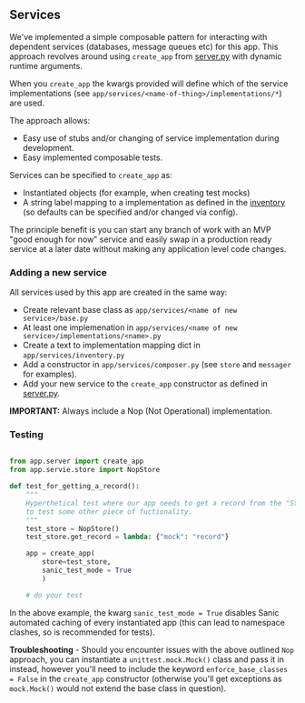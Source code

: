 
## Services

We've implemented a simple composable pattern for interacting with dependent services (databases, message queues etc) for this app. This approach revolves around using `create_app` from [server.py](https://github.com/GSS-Cogs/linked-data-repository/tree/app/server.py) with dynamic runtime arguments.

When you `create_app` the kwargs provided will define which of the service implementations (see `app/services/<name-of-thing>/implementations/*`) are used.

The approach allows:

* Easy use of stubs and/or changing of service implementation during development.
* Easy implemented composable tests.

Services can be specified to `create_app` as:
* Instantiated objects (for example, when creating test mocks)
* A string label mapping to a implementation as defined in the [inventory](https://github.com/GSS-Cogs/linked-data-repository/tree/app/services/inventory.py) (so defaults can be specified and/or changed via config).

The principle benefit is you can start any branch of work with an MVP "good enough for now" service and easily swap in a production ready service at a later date without making any application level code changes. 

### Adding a new service

All services used by this app are created in the same way:

* Create relevant base class as `app/services/<name of new service>/base.py`
* At least one implemenation in `app/services/<name of new service>/implementations/<name>.py`
* Create a text to implementation mapping dict in `app/services/inventory.py`
* Add a constructor in `app/services/composer.py` (see `store` and `messager` for examples).
* Add your new service to the `create_app` constructor as defined in [server.py](https://github.com/GSS-Cogs/linked-data-repository/tree/app/server.py).


**IMPORTANT:** Always include a Nop (Not Operational) implementation.

### Testing


```python

from app.server import create_app
from app.servie.store import NopStore

def test_for_getting_a_record():
    """
    Hyperthetical test where our app needs to get a record from the "Store"
    to test some other piece of fuctionality.
    """
    test_store = NopStore()
    test_store.get_record = lambda: {"mock": "record"}

    app = create_app(
        store=test_store,
        sanic_test_mode = True
        )

    # do your test

```

In the above example, the kwarg `sanic_test_mode = True` disables Sanic automated caching of every instantiated app (this can lead to namespace clashes, so is recommended for tests).  

**Troubleshooting** - Should you encounter issues with the above outlined `Nop` approach, you can instantiate a `unittest.mock.Mock()` class and pass it in instead, however you'll need to include the keyword `enforce_base_classes = False` in the `create_app` constructor (otherwise you'll get exceptions as `mock.Mock()` would not extend the base class in question).